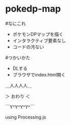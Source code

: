 pokedp-map
==========

#なにこれ
- ポケモンDPマップを描く
- インタラクティブ要素なし
- コードの汚ない

#つかいかた
- DLする
- ブラウザでindex.html開く

＿人人人人＿

＞ おわり ＜

￣Y^Y^Y^Y^￣

using Processing.js

